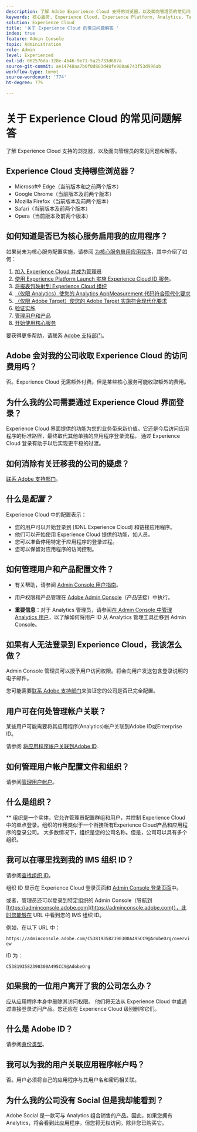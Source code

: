 ```yaml
---
description: 了解 Adobe Experience Cloud 支持的浏览器，以及面向管理员的常见问题解答。
keywords: 核心服务, Experience Cloud, Experience Platform, Analytics, Target, 用户管理。
solution: Experience Cloud
title: '关于 Experience Cloud 的常见问题解答 '
index: true
feature: Admin Console
topic: Administration
role: Admin
level: Experienced
exl-id: 062576da-328e-4b46-9e71-5a25733d607a
source-git-commit: ae14748aa7b0f0d803d48fe980a6743f53d996ab
workflow-type: tm+mt
source-wordcount: '774'
ht-degree: 77%

---
```


# 关于 Experience Cloud 的常见问题解答

了解 Experience Cloud 支持的浏览器，以及面向管理员的常见问题和解答。

## Experience Cloud 支持哪些浏览器？

* Microsoft® Edge（当前版本和之前两个版本）
* Google Chrome（当前版本及前两个版本）
* Mozilla Firefox（当前版本及前两个版本）
* Safari（当前版本及前两个版本）
* Opera（当前版本及前两个版本）

## 如何知道是否已为核心服务启用我的应用程序？

如果尚未为核心服务配置实施，请参阅 [为核心服务启用应用程序](core-services.md#concept_07ED1D5C64234E77976E6D572E78FB9C)，其中介绍了如何：

1. [加入 Experience Cloud 并成为管理员](core-services.md#section_2423F0BD3DF642658103310EE5EA6154)
1. [使用 Experience Platform Launch 实施 Experience Cloud ID 服务](https://experienceleague.adobe.com/docs/experience-platform/tags/get-started/quick-start.html?lang=zh-Hans)。
1. [将报表包映射到 Experience Cloud 组织](core-services.md#concept_apg_zq2_rw)
1. [（仅限 Analytics）使您的 Analytics AppMeasurement 代码符合现代化要求](core-services.md#section_1798D9D0F05C47E29816AC4EEB9A0913)
1. [（仅限 Adobe Target）使您的 Adobe Target 实施符合现代化要求](core-services.md#section_C2F4493C7A36406DAE2266B429A4BD24)
1. [验证实施](core-services.md#section_E641782A0F4F44AF8C9C91216BE330D5)
1. [管理用户和产品](core-services.md#section_B6E95F4E0E12483CB9DA99CBC0C5A4AF)
1. [开始使用核心服务](core-services.md#section_960C06093623462E8EA247B3E97274A1)

要获得更多帮助，请联系 [Adobe 支持部门](https://experienceleague.adobe.com/?support-solution=General#support)。

## Adobe 会对我的公司收取 Experience Cloud 的访问费用吗？

否。Experience Cloud 无需额外付费。但是某些核心服务可能收取额外的费用。

## 为什么我的公司需要通过 Experience Cloud 界面登录？

Experience Cloud 界面提供的功能为您的业务带来新价值。它还是今后访问应用程序的标准路径，最终取代其他单独的应用程序登录流程。 通过 Experience Cloud 登录有助于以后实现更平稳的过渡。

## 如何消除有关迁移我的公司的疑虑？

[联系 Adobe 支持部门](https://experienceleague.adobe.com/?support-solution=General#support)。

## 什么是&#x200B;_配置？_

Experience Cloud 中的配置表示：

* 您的用户可以开始登录到 [!DNL Experience Cloud] 和链接应用程序。
* 他们可以开始使用 Experience Cloud 提供的功能，如人员。
* 您可以准备停用特定于应用程序的登录过程。
* 您可以保留对应用程序的访问控制。

## 如何管理用户和产品配置文件？

* 有关帮助，请参阅 [Admin Console 用户指南](https://helpx.adobe.com/cn/enterprise/admin-guide.html)。

* 用户权限和产品管理在 [Adobe Admin Console](https://adminconsole.adobe.com/enterprise)（产品链接）中执行。

* **重要信息：**&#x200B;对于 Analytics 管理员，请参阅[在 Admin Console 中管理 Analytics 用户](https://experienceleague.adobe.com/docs/analytics/admin/user-product-management/user-management/migrate-users/c-migration-tool.html?lang=zh-Hans)，以了解如何将用户 ID 从 Analytics 管理工具迁移到 Admin Console。

## 如果有人无法登录到 Experience Cloud，我该怎么做？

Admin Console 管理员可以授予用户访问权限。将会向用户发送包含登录说明的电子邮件。

您可能需要[联系 Adobe 支持部门](https://experienceleague.adobe.com/?support-solution=General#support)来验证您的公司是否已完全配置。

## 用户可在何处管理帐户关联？

某些用户可能需要将其应用程序(Analytics)帐户关联到Adobe ID或Enterprise ID。

请参阅 [将应用程序帐户关联到Adobe ID](organizations.md#task_FD389E78640848919E247AC5E95B8369).

## 如何管理用户帐户配置文件和组织？

请参阅[管理用户帐户](organizations.md#topic_C31CB834F109465A82ED57FF0563B3F1)。

## 什么是组织？

** 组织是一个实体，它允许管理员配置群组和用户，并控制 Experience Cloud 中的单点登录。组织的作用类似于一个衔接所有Experience Cloud产品和应用程序的登录公司。 大多数情况下，组织是您的公司名称。但是，公司可以具有多个组织。

## 我可以在哪里找到我的 IMS 组织 ID？

请参阅[查找组织 ID](organizations.md)。

组织 ID 显示在 Experience Cloud 登录页面和 [Admin Console 登录页面](https://adminconsole.adobe.com)中。

或者，管理员还可以登录到特定组织的 Admin Console（导航到 [https://adminconsole.adobe.com](https://adminconsole.adobe.com)），此时您能够在 URL 中看到您的 IMS 组织 ID。

例如，在以下 URL 中：

`https://adminconsole.adobe.com/C538193582390300A495CC9@AdobeOrg/overview`

ID 为：

`C538193582390300A495CC9@AdobeOrg`

## 如果我的一位用户离开了我的公司怎么办？

应从应用程序本身中删除其访问权限。 他们将无法从 Experience Cloud 中或通过直接登录访问产品。您还应在 Experience Cloud 级别删除它们。

## 什么是 Adobe ID？

请参阅[身份类型](https://helpx.adobe.com/cn/enterprise/using/identity.html)。

## 我可以为我的用户关联应用程序帐户吗？

否。用户必须将自己的应用程序与其用户名和密码相关联。

## 为什么我的公司没有 Social 但是我却能看到？

Adobe Social 是一款可与 Analytics 组合销售的产品。因此，如果您拥有Analytics，将会看到此应用程序，但您将无权访问，除非您已购买它。
